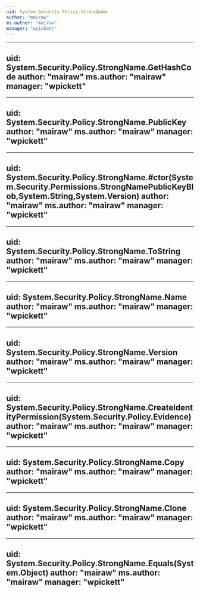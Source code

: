 ```yaml
---
uid: System.Security.Policy.StrongName
author: "mairaw"
ms.author: "mairaw"
manager: "wpickett"
---
```


---
uid: System.Security.Policy.StrongName.GetHashCode
author: "mairaw"
ms.author: "mairaw"
manager: "wpickett"
---

---
uid: System.Security.Policy.StrongName.PublicKey
author: "mairaw"
ms.author: "mairaw"
manager: "wpickett"
---

---
uid: System.Security.Policy.StrongName.#ctor(System.Security.Permissions.StrongNamePublicKeyBlob,System.String,System.Version)
author: "mairaw"
ms.author: "mairaw"
manager: "wpickett"
---

---
uid: System.Security.Policy.StrongName.ToString
author: "mairaw"
ms.author: "mairaw"
manager: "wpickett"
---

---
uid: System.Security.Policy.StrongName.Name
author: "mairaw"
ms.author: "mairaw"
manager: "wpickett"
---

---
uid: System.Security.Policy.StrongName.Version
author: "mairaw"
ms.author: "mairaw"
manager: "wpickett"
---

---
uid: System.Security.Policy.StrongName.CreateIdentityPermission(System.Security.Policy.Evidence)
author: "mairaw"
ms.author: "mairaw"
manager: "wpickett"
---

---
uid: System.Security.Policy.StrongName.Copy
author: "mairaw"
ms.author: "mairaw"
manager: "wpickett"
---

---
uid: System.Security.Policy.StrongName.Clone
author: "mairaw"
ms.author: "mairaw"
manager: "wpickett"
---

---
uid: System.Security.Policy.StrongName.Equals(System.Object)
author: "mairaw"
ms.author: "mairaw"
manager: "wpickett"
---
